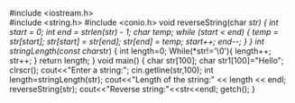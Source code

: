 #include <iostream.h>        
#include <string.h>
#include <conio.h>
void reverseString(char *str) {
int start = 0;
int end = strlen(str) - 1;
char temp;
while (start < end) {
temp = str[start];
str[start] = str[end];
str[end] = temp;
start++;
end--;
}
}
int stringLength(const char*str)
{
int length=0;
While(*str!='\0'){
length++;
str++;
}
return length;
}
void main()
{
char str[100];
char str1[100]="Hello";
clrscr();
cout<<"Enter a string:";
cin.getline(str,100);
int length=stringLength(str);
cout<<"Length of the string:" << length << endl;
reverseString(str);
cout<<"Reverse string:"<<str<<endl;
getch();
}
